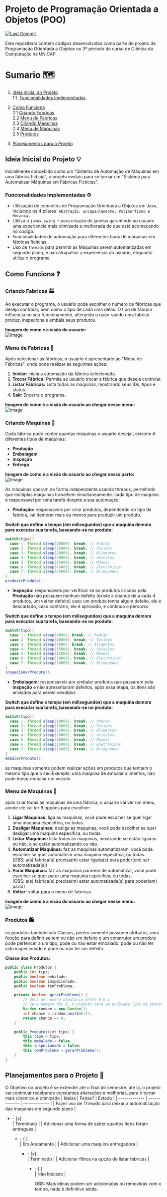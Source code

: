# Projeto de Programação Orientada a Objetos (POO)
[![Last Commit](https://img.shields.io/github/last-commit/GabriBerp/Projeto_POO)](https://github.com/GabriBerp/Projeto_POO)


Este repositório contém códigos desenvolvidos como parte do projeto de Programação Orientada a Objetos no 3º período do curso de Ciência da Computação na UNICAP.

# Sumario 🗺
1. [Ideia Inicial do Projeto](https://github.com/GabriBerp/Projeto_POO/blob/main/README.md#ideia-inicial-do-projeto-)</br>
  1.1. [Funcionalidades Implementadas](https://github.com/GabriBerp/Projeto_POO/blob/main/README.md#funcionalidades-implementadas-)</br>
  
2. [Como Funciona](https://github.com/GabriBerp/Projeto_POO/blob/main/README.md#como-funciona-)</br>
  2.1 [Criando Fabricas](https://github.com/GabriBerp/Projeto_POO/blob/main/README.md#criando-fabricas-)</br>
  2.2 [Menu de Fabricas](https://github.com/GabriBerp/Projeto_POO/blob/main/README.md#menu-de-fabricas-)</br>
  2.3 [Criando Maquinas](https://github.com/GabriBerp/Projeto_POO/blob/main/README.md#criando-maquinas-)</br>
  2.4 [Menu de Maquinas](https://github.com/GabriBerp/Projeto_POO/blob/main/README.md#menu-de-maquinas-)</br>
  2.5 [Produtos](https://github.com/GabriBerp/Projeto_POO/blob/main/README.md#produtos-)</br>

3. [Planejamentos para o Projeto](https://github.com/GabriBerp/Projeto_POO/blob/main/README.md#planejamentos-para-o-projeto-)</br>

## Ideia Inicial do Projeto 💡

Inicialmente concebido como um "Sistema de Automação de Máquinas em uma fábrica fictícia", o projeto evoluiu para se tornar um "Sistema para Automatizar Máquinas em Fábricas Fictícias".

### Funcionalidades Implementadas ⚙

- Utilização de conceitos de Programação Orientada a Objetos em Java, incluindo os 4 pilares: ```Abstração, Encapsulamento, Polimorfismo e Herança.```
- Utiliza o ```javax.swing.*``` para criação de janelas garantindo ao usuario uma experiencia mais otimizada e melhorada do que está acontecendo no codigo.
- Funcionalidades de automação para diferentes tipos de máquinas em fábricas fictícias.
- Uso de ```Threads``` para permitir as Maquinas serem automatizadas em segundo plano, e não atrapalhar a experiencia do usuario, enquanto utiliza o programa

## Como Funciona ❓

### Criando Fabricas 🏭
Ao executar o programa, o usuário pode escolher o número de fábricas que deseja controlar, bem como o tipo de cada uma delas. O tipo de fábrica influencia no seu funcionamento, alterando o quão rapido uma fabrica produz, inspeciona e embala seus produtos.

**Imagem de como é a visão do usuario:**</br>
![image](https://github.com/GabriBerp/Projeto_POO/assets/70419113/9804dd31-2859-4d8a-8b1d-aa25c2d1db31)

### Menu de Fabricas 📜
Após selecionar as fábricas, o usuário é apresentado ao "Menu de Fábricas", onde pode realizar as seguintes ações:

1. **Iniciar:** Inicia a automação da fábrica selecionada.
2. **Trocar Fábrica:** Permite ao usuário trocar a fábrica que deseja controlar.
3. **Listar Fábricas:** Lista todas as máquinas, mostrando seus IDs, tipos e status.
4. **Sair:** Encerra o programa.

**Imagem de como é a visão do usuario ao chegar nesse menu:**</br>
![image](https://github.com/GabriBerp/Projeto_POO/assets/70419113/2e9a3723-436e-4b76-b4d0-decf6913ac0a)

### Criando Maquinas 🤖

Cada fábrica pode conter quantas máquinas o usuario desejar, existem 4 diferentes tipos de máquinas:

- **Produção**
- **Embalagem**
- **Inspeção**
- **Entrega**

**Imagem de como é a visão do usuario ao chegar nessa parte:**</br>
![image](https://github.com/GabriBerp/Projeto_POO/assets/70419113/b7a512d9-4f51-4b67-8c0b-cb0baf49fa0e)

As máquinas operam de forma independente usando threads, permitindo que múltiplas máquinas trabalhem simultaneamente.
cada tipo de maquina é responsavel por uma tarefa durante a sua automação:
- **Produção:** responsaveis por criar produtos, dependendo do tipo da fabrica, vai demorar mais ou menos para produzir um produto.

**Switch que define o tempo (em milisegundos) que a maquina demora para executar sua tarefa, baseando-se no produto:**
```java
switch(tipo){
  case 1: Thread.sleep(20000); break; // Padrão
  case 2: Thread.sleep(25000); break; // Tecidos
  case 3: Thread.sleep(30000); break; // Alimentos
  case 4: Thread.sleep(40000); break; // Veículos
  case 5: Thread.sleep(35000); break; // Móveis
  case 6: Thread.sleep(45000); break; // Eletrônicos
  case 7: Thread.sleep(25000); break; // Brinquedos
}
produzirProduto();
```
- **Inspeção:** responsaveis por verificar se os produtos criados pela **Produção** não possuem nenhum defeito (existe a chance de a cada 4 produtos, um vai ter defeito)
  caso um produto tenha algum defeito, ele é descartado, caso contrario, ele é aprovado, e continua o percurso

**Switch que define o tempo (em milisegundos) que a maquina demora para executar sua tarefa, baseando-se no produto:**
```java
switch(tipo){
  case 1: Thread.sleep(8000); break; // Padrão
  case 2: Thread.sleep(10000); break; // Tecidos
  case 3: Thread.sleep(7000); break; // Alimentos
  case 4: Thread.sleep(15000); break; // Veículos
  case 5: Thread.sleep(12000); break; // Móveis
  case 6: Thread.sleep(20000); break; // Eletrônicos
  case 7: Thread.sleep(10000); break; // Brinquedos
}
inspecionarProduto();
```

- **Embalagem:** responsaveis por embalar produtos que passaram pela **Inspeção** e não apresentaram defeitos, após essa etapa, os itens são enviados para serem vendidos

**Switch que define o tempo (em milisegundos) que a maquina demora para executar sua tarefa, baseando-se no produto:**
```java
switch(tipo){
  case 1: Thread.sleep(10000); break; // Padrão
  case 2: Thread.sleep(15000); break; // Tecidos
  case 3: Thread.sleep(12000); break; // Alimentos
  case 4: Thread.sleep(20000); break; // Veículos
  case 5: Thread.sleep(18000); break; // Móveis
  case 6: Thread.sleep(25000); break; // Eletrônicos
  case 7: Thread.sleep(12000); break; // Brinquedos
}
embalarProduto();
  ```

as maquinas somente podem realizar ações em produtos que tenham o mesmo tipo que o seu
Exemplo: uma maquina de embalar alimentos, não pode tentar embalar um veículo.

### Menu de Maquinas 📜
após criar todas as maquinas de uma fabrica, o usuario vai ver um menu, aonde ele vai ter 6 opções para escolher:

1. **Ligar Maquinas:** liga as maquinas, você pode escolher se quer ligar uma maquina especifica, ou todas.
2. **Desligar Maquinas:** desliga as maquinas, você pode escolher se quer desligar uma maquina especifica, ou todas.
3. **Listar Maquinas:** lista todas as maquinas, mostrando se estão ligadas ou não, e se estão automatizando ou não.
4. **Automatizar Maquinas:** faz as maquinas automatizarem, você pode escolher se quer automatizar uma maquina especifica, ou todas.</br>(OBS: a(s) fabrica(s) precisa(m) estar ligada(s) para poder(em) ser automatizada(s))
5. **Parar Maquinas:** faz as maquinas pararem de automatizar, você pode escolher se quer parar uma maquina especifica, ou todas.</br>(OBS: a(s) fabrica(s) precisa(m) estar automatizada(s) para poder(em) parar)
6. **Voltar:** voltar para o menu de fabricas.

**imagem de como é a visão do usuario ao chegar nesse menu:**</br>
![image](https://github.com/GabriBerp/Projeto_POO/assets/70419113/b29cf2b0-b489-4fbd-ae56-731dd468ffb4)


### Produtos 🛍
os produtos tambem são Classes, porém somente possuem atributos, uma função para definir se tem ou não um defeito e um construtor
um produto pode pertencer a um tipo, pode ou não estar embalado, pode ou não ter sido inspecionado
e pode ou não ter um defeito

**Classe dos Produtos:**
```java
public class Produtos {
    public int tipo;
    public boolean embalado;
    public boolean inspecionado;
    public boolean temProblema;

    private boolean gerarProblema() {
        // Gera um número aleatório entre 0 e 3
        // Se o número for 0, o produto terá um problema (25% de chance)
        Random random = new Random();
        int chance = random.nextInt(4);
        return chance == 0;
    }

    public Produtos(int tipo) {
        this.tipo = tipo;
        this.embalado = false;
        this.inspecionado = false;
        this.temProblema = gerarProblema();
    }
}
```

## Planejamentos para o Projeto 🎨
O Objetivo do projeto é se extender até o final do semestre, até la, o projeto vai continuar recebendo constantes alterações e melhorias, para o tornar mais dinamico e otimizado
| Ideias  | Feitas? | Estado |
| ------------- | ------------- | ------------- |
| Fazer uso de Threads para deixar a automatização das maquinas em segundo plano  | <ul><li>- [x] </li> | Terminado |
| Adicionar uma forma de saber quantos itens foram entregues  | <ul><li>- [ ] </li> | Em Andamento |
| Adicionar uma maquina entregadora  | <ul><li>- [x] </li> | Terminado |
| Adicionar filtros na opção de listar fabricas  | <ul><li>- [ ] </li> | Não Iniciado |

OBS: Mais ideias podem ser adicionadas ou removidas com o tempo, nada é definitivo ainda.
